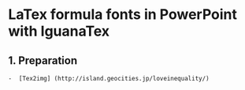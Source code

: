 # LaTex formula fonts in PowerPoint with IguanaTex
## 1. Preparation
    -  [Tex2img] (http://island.geocities.jp/loveinequality/)
